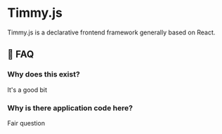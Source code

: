 # Timmy.js

Timmy.js is a declarative frontend framework generally based on React.

## 📝 FAQ

### Why does this exist?

It's a good bit

### Why is there application code here?

Fair question

